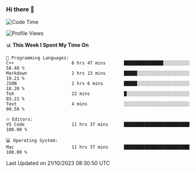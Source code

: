 ### Hi there 👋

<!--START_SECTION:waka-->
![Code Time](http://img.shields.io/badge/Code%20Time-50%20hrs%2046%20mins-blue)

![Profile Views](http://img.shields.io/badge/Profile%20Views-52-blue)

📊 **This Week I Spent My Time On** 

```text
💬 Programming Languages: 
C++                      6 hrs 47 mins       ███████████████░░░░░░░░░░   58.48 % 
Markdown                 2 hrs 13 mins       █████░░░░░░░░░░░░░░░░░░░░   19.21 % 
JSON                     2 hrs 6 mins        █████░░░░░░░░░░░░░░░░░░░░   18.20 % 
TeX                      22 mins             █░░░░░░░░░░░░░░░░░░░░░░░░   03.21 % 
Text                     4 mins              ░░░░░░░░░░░░░░░░░░░░░░░░░   00.58 % 

🔥 Editors: 
VS Code                  11 hrs 37 mins      █████████████████████████   100.00 % 

💻 Operating System: 
Mac                      11 hrs 37 mins      █████████████████████████   100.00 % 
```


 Last Updated on 21/10/2023 08:30:50 UTC
<!--END_SECTION:waka-->

<!--
**JackeyHua-SJTU/JackeyHua-SJTU** is a ✨ _special_ ✨ repository because its `README.md` (this file) appears on your GitHub profile.

Here are some ideas to get you started:

- 🔭 I’m currently working on ...
- 🌱 I’m currently learning ...
- 👯 I’m looking to collaborate on ...
- 🤔 I’m looking for help with ...
- 💬 Ask me about ...
- 📫 How to reach me: ...
- 😄 Pronouns: ...
- ⚡ Fun fact: ...
-->
